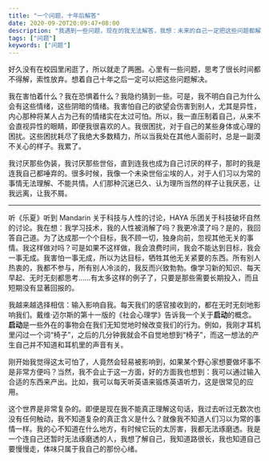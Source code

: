 ```yaml
---
title: "一个问题，十年后解答"
date: 2020-09-20T20:09:47+08:00
description: "我遇到一些问题，现在的我无法解答，我想：未来的自己一定把这些问题都解决了。定个期限，那就十年吧。"
tags: ["问题"]
keywords: ["问题"]
---
```


好久没有在校园里闲逛了，所以就走了两圈。心里有一些问题，思考了很长时间都不得解，索性放弃。想着自己十年之后一定可以把这些问题解决。

我在害怕着什么？我在恐惧着什么？我隐约猜到一些。可是，我不明白自己为什么会有这些情绪，这些阴暗的情绪。我害怕自己的欲望会伤害到别人，尤其是异性，内心那种将某人占为己有的情绪实在太过可怕。所以，我一直压制着自己，从来不会直视异性的眼睛，即便我很喜欢的人。我很困扰，对于自己的某些身体或心理的困扰。这些困扰耗尽了我绝大多数精力，所以当我处在其他人面前时，总是一副漠不关心的样子。我累了。

我讨厌那些伪装，我讨厌那些世俗，直到连我也成为自己讨厌的样子，那时的我是连我自己都唾弃的。很多时候，我像一个未染世俗尘埃的人，对于人们习以为常的事情无法理解、不能共情。人们那种沉迷已久、认为理所当然的样子让我厌恶，让我远离，让我不屑。

---

听《乐夏》听到 Mandarin 关于科技与人性的讨论，HAYA 乐团关于科技破坏自然的讨论。我在想：我学习技术，我的人性被消解了吗？我更冷漠了吗？是的，我回答自己道。为了达成那一个个目标，我不顾一切，独身向前，忽视其他无关的事情。我这样做对吗？可是如果不这样做，我会浪费时间，我会不能达到目标，我会一事无成。我害怕一事无成，所以为达目标，牺牲其他无关紧要的东西。所有别人热衷的，我都不参与，所有别人冷淡的，我反而兴致勃勃。像学习新的知识、每天早起、无时无刻都思考……有太多这样的例子了，只要是那些需要长期投入，而且短期没有显著回报的。

我越来越选择相信：输入影响自我。每天我们的感官接收到的，都在无时无刻地影响我们。戴维·迈尔斯的第十一版的《社会心理学》告诉我一个关于**启动**的概念。**启动**是一些外在的事物会在我们无知觉地时候改变我们的行为。例如，我刚才耳机里闪过一个词“椅子”，之后的几分钟我就会不自觉地想到“椅子”，而这一想法的产生自己并不知道和耳机里的声音有关。

刚开始我觉得这太可怕了，人竟然会轻易被影响到，如果某个野心家想要做坏事不是非常方便吗？当然，我不会止于这一方面，好的方面我也想到：我可以通过输入合适的东西来产出。比如，我可以每天听英语来锻炼英语听力，这是很常见的应用。

这个世界是非常复杂的。即便是现在我不能真正理解这句话，我过去听过无数次也没有任何触动，我不知道复杂的真正含义是什么？就像我不知道人们习以为常的事情一样。我的心不知道在什么地方，有时候它玩的太厉害，我都无法琢磨透。我是一个连自己还暂时无法琢磨透的人，我想了解自己，我知道路很长，我也知道自己要慢慢走，体味只属于我自己的那份心绪。
